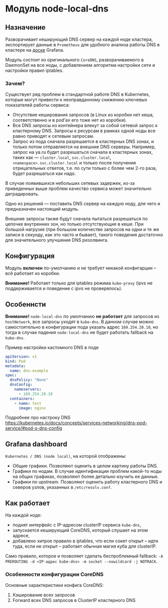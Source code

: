 Модуль node-local-dns
=====================

## Назначение

Разворачивает кеширующий DNS сервер на каждой ноде кластера, экспортирует данные в `Prometheus` для удобного анализа работы DNS в кластере на [доске](#grafana-dashboard) Grafana.

Модуль состоит из оригинального `CoreDNS`, разворачиваемого в DaemonSet на все ноды, с добавлением алгоритма настройки сети и настройки правил iptables.

### Зачем?

Существует ряд проблем в стандартной работе DNS в Kubernetes, которые могут привести к неоправданному снижению ключевых показателей работы сервиса:
- Отсутствие кеширования запросов (в Linux из коробки нет кеша, соответственно и в pod'ах его тоже нет из коробки).
- Все DNS запросы из контейнера влекут за собой сетевой запрос к кластерному DNS. Запросы к ресурсам в рамках одной ноды все равно приводят к сетевым запросам.
- Запрос из пода сначала разрешается в кластерных DNS зонах, и только потом отправляется на внешние DNS серверы. Например, запрос на ya.ru будет разрешаться сначала в кластерных зонах, таких как — `cluster.local`, `svc.cluster.local`, `<namespace>.svc.cluster.local` и только после получения отрицательных ответов, т.е. по сути только с более чем 2-го раза, будет разрешаться как надо.

В случае появившихся небольших сетевых задержек, из-за приведенных выше проблем качество сервиса может значительно деградировать.

Одно из решений — поставить DNS сервер на каждую ноду, для чего и предназначен настоящий модуль.

Внешние запросы также будут сначала пытаться разрешаться по цепочке внутренних зон, но только отсутствующие в кеше. При большой нагрузке (при большом количестве запросов на одни и те же записи в секунду, как это часто и бывает), такого поведения достаточно для значительного улучшения DNS резолвинга.

## Конфигурация

Модуль **включен** по-умолчанию и не требует никакой конфигарции – всё работает из коробки.

**Внимание!** Работает только для iptables режима `kube-proxy` (ipvs не поддерживается и поведение с ipvs не проверялось).

## Особеннсти
**Внимание!** `node-local-dns` по умолчанию **не работает** для запросов из `hostNetwork`, все запросы уходят в `kube-dns`. В данном случае можно самостоятельно в конфигурации пода указать адрес `169.254.20.10`, но тогда в случае падения `node-local-dns` не будет работать fallback на `kube-dns`.

Пример настройки кастомного DNS в поде

```yaml
apiVersion: v1
kind: Pod
metadata:
  name: dns-example
spec:
  dnsPolicy: "None"
  dnsConfig:
    nameservers:
      - 169.254.20.10
  containers:
    - name: test
      image: nginx
```
Подробнее про настроку DNS https://kubernetes.io/docs/concepts/services-networking/dns-pod-service/#pod-s-dns-config

## Grafana dashboard

`Kubernetes / DNS (node local)`, на которой отображены:
- Общие графики. Позволяют оценить в целом картину работы DNS.
- Графики по нодам. В случае идентификации проблем какой-то ноды на общих графиках, позволяют более детально изучить ее данные.
- Графики по upstream. Позволяют оценить работу кластерного DNS и северов узлов, указанных в `/etc/resolv.conf`.

## Как работает

На каждой ноде:
- поднят интерфейс с IP-адресом clusterIP сервиса `kube-dns`,
- запускается кеширующий CoreDNS, который слушает на этом адресе,
- добавлено хитрое правило в iptables, что если сокет открыт – идти туда, если не открыт – работает обычная магия куба для clusterIP.

Само правило, которое и позволяет сделать беспроблемный fallback: `-A PREROUTING -d <IP-адрес kube-dns> -m socket --nowildcard -j NOTRACK`.

### Особенности конфигурации CoreDNS

Основные характеристики конфига CoreDNS:
1. Кэширование всех запросов
1. Forward всех DNS запросов в ClusterIP кластерного DNS
